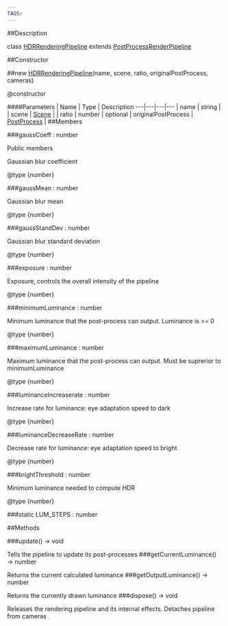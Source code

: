 ```yaml
---
TAGS:
---
```


##Description

class [HDRRenderingPipeline](/classes/2.2/HDRRenderingPipeline) extends [PostProcessRenderPipeline](/classes/2.2/PostProcessRenderPipeline)



##Constructor

##new [HDRRenderingPipeline](/classes/2.2/HDRRenderingPipeline)(name, scene, ratio, originalPostProcess, cameras)

@constructor

####Parameters
 | Name | Type | Description
---|---|---|---
 | name | string | 
 | scene | [Scene](/classes/2.2/Scene) | 
 | ratio | number | 
optional | originalPostProcess | [PostProcess](/classes/2.2/PostProcess) | 
##Members

###gaussCoeff : number

Public members



Gaussian blur coefficient

@type {number}

###gaussMean : number

Gaussian blur mean

@type {number}

###gaussStandDev : number

Gaussian blur standard deviation

@type {number}

###exposure : number

Exposure, controls the overall intensity of the pipeline

@type {number}

###minimumLuminance : number

Minimum luminance that the post-process can output. Luminance is >= 0

@type {number}

###maximumLuminance : number

Maximum luminance that the post-process can output. Must be suprerior to minimumLuminance

@type {number}

###luminanceIncreaserate : number

Increase rate for luminance: eye adaptation speed to dark

@type {number}

###luminanceDecreaseRate : number

Decrease rate for luminance: eye adaptation speed to bright

@type {number}

###brightThreshold : number

Minimum luminance needed to compute HDR

@type {number}

###static LUM_STEPS : number



##Methods

###update() &rarr; void

Tells the pipeline to update its post-processes
###getCurrentLuminance() &rarr; number

Returns the current calculated luminance
###getOutputLuminance() &rarr; number

Returns the currently drawn luminance
###dispose() &rarr; void

Releases the rendering pipeline and its internal effects. Detaches pipeline from cameras
